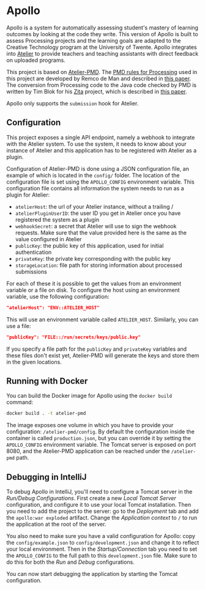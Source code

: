 # Apollo

Apollo is a system for automatically assessing student's mastery of learning outcomes by looking at the code they write. This version of Apollo is built to assess Processing projects and the learning goals are adapted to the Creative Technology program at the University of Twente. Apollo integrates into [Atelier](https://github.com/creativeprogrammingatelier/atelier) to provide teachers and teaching assistants with direct feedback on uploaded programs.

This project is based on [Atelier-PMD](https://github.com/creativeprogrammingatelier/atelier-PMD). The [PMD rules for Processing](https://github.com/ZITA4PDE/ProcessingPMD) used in this project are developed by Remco de Man and described in [this paper](https://doi.org/10.5220/0006701704200431). The conversion from Processing code to the Java code checked by PMD is written by Tim Blok for his [Zita](https://github.com/swordiemen/zita/) project, which is described in [this paper](http://purl.utwente.nl/essays/77948).

Apollo only supports the `submission` hook for Atelier.

## Configuration

This project exposes a single API endpoint, namely a webhook to integrate with the Atelier system. To use the system, it needs to know about your instance of Atelier and this application has to be registered with Atelier as a plugin.

Configuration of Atelier-PMD is done using a JSON configuration file, an example of which is located in the `config/` folder. The location of the configuration file is set using the `APOLLO_CONFIG` environment variable. This configuration file contains all information the system needs to run as a plugin for Atelier:

- `atelierHost`: the url of your Atelier instance, without a trailing /
- `atelierPluginUserID`: the user ID you get in Atelier once you have registered the system as a plugin
- `webhookSecret`: a secret that Atelier will use to sign the webhook requests. Make sure that the value provided here is the same as the value configured in Atelier
- `publicKey`: the public key of this application, used for initial authentication
- `privateKey`: the private key corresponding with the public key
- `storageLocation`: file path for storing information about processed submissions

For each of these it is possible to get the values from an environment variable or a file on disk. To configure the host using an environment variable, use the following configuration:

```json
"atelierHost": "ENV::ATELIER_HOST"
```

This will use an environment variable called `ATELIER_HOST`. Similarly, you can use a file:

```json
"publicKey": "FILE::/run/secrets/keys/public.key"
```

If you specify a file path for the `publicKey` and `privateKey` variables and these files don't exist yet, Atelier-PMD will generate the keys and store them in the given locations.

## Running with Docker

You can build the Docker image for Apollo using the `docker build` command:

```sh
docker build . -t atelier-pmd
```

The image exposes one volume in which you have to provide your configuration: `/atelier-pmd/config`. By default the configuration inside the container is called `production.json`, but you can override it by setting the `APOLLO_CONFIG` environment variable. The Tomcat server is exposed on port 8080, and the Atelier-PMD application can be reached under the `/atelier-pmd` path.

## Debugging in IntelliJ

To debug Apollo in IntelliJ, you'll need to configure a Tomcat server in the *Run/Debug Configurations*. First create a new *Local Tomcat Server* configuration, and configure it to use your local Tomcat installation. Then you need to add the project to the server: go to the *Deployment* tab and add the `apollo:war exploded` artifact. Change the *Application context* to `/` to run the application at the root of the server. 

You also need to make sure you have a valid configuration for Apollo: copy the `config/example.json` to `config/development.json` and change it to reflect your local environment. Then in the *Startup/Connection* tab you need to set the `APOLLO_CONFIG` to the full path to this `development.json` file. Make sure to do this for both the *Run* and *Debug* configurations.

You can now start debugging the application by starting the Tomcat configuration.

